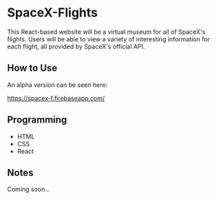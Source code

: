 # SpaceX-Flights
This React-based website will be a virtual museum for all of SpaceX's flights. Users will be able to view a variety of interesting information for each flight, all provided by SpaceX's official API.

## How to Use
An alpha version can be seen here:

https://spacex-f.firebaseapp.com/

## Programming
* HTML
* CSS
* React

## Notes
Coming soon...
